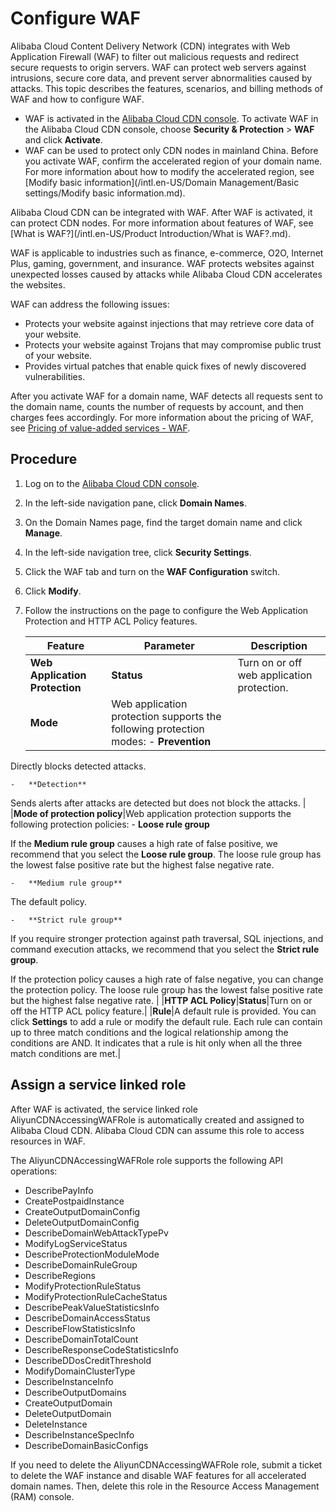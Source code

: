 # Configure WAF

Alibaba Cloud Content Delivery Network \(CDN\) integrates with Web Application Firewall \(WAF\) to filter out malicious requests and redirect secure requests to origin servers. WAF can protect web servers against intrusions, secure core data, and prevent server abnormalities caused by attacks. This topic describes the features, scenarios, and billing methods of WAF and how to configure WAF.

-   WAF is activated in the [Alibaba Cloud CDN console](https://cdn.console.aliyun.com). To activate WAF in the Alibaba Cloud CDN console, choose **Security & Protection** \> **WAF** and click **Activate**.
-   WAF can be used to protect only CDN nodes in mainland China. Before you activate WAF, confirm the accelerated region of your domain name. For more information about how to modify the accelerated region, see [Modify basic information](/intl.en-US/Domain Management/Basic settings/Modify basic information.md).

Alibaba Cloud CDN can be integrated with WAF. After WAF is activated, it can protect CDN nodes. For more information about features of WAF, see [What is WAF?](/intl.en-US/Product Introduction/What is WAF?.md).

WAF is applicable to industries such as finance, e-commerce, O2O, Internet Plus, gaming, government, and insurance. WAF protects websites against unexpected losses caused by attacks while Alibaba Cloud CDN accelerates the websites.

WAF can address the following issues:

-   Protects your website against injections that may retrieve core data of your website.
-   Protects your website against Trojans that may compromise public trust of your website.
-   Provides virtual patches that enable quick fixes of newly discovered vulnerabilities.

After you activate WAF for a domain name, WAF detects all requests sent to the domain name, counts the number of requests by account, and then charges fees accordingly. For more information about the pricing of WAF, see [Pricing of value-added services - WAF](https://www.aliyun.com/price/product?spm=a2c4g.11186623.2.10.1b444ee22Dxy8y#/cdn/detail).

## Procedure

1.  Log on to the [Alibaba Cloud CDN console](https://cdn.console.aliyun.com).

2.  In the left-side navigation pane, click **Domain Names**.

3.  On the Domain Names page, find the target domain name and click **Manage**.

4.  In the left-side navigation tree, click **Security Settings**.

5.  Click the WAF tab and turn on the **WAF Configuration** switch.

6.  Click **Modify**.

7.  Follow the instructions on the page to configure the Web Application Protection and HTTP ACL Policy features.

    |Feature|Parameter|Description|
    |-------|---------|-----------|
    |**Web Application Protection**|**Status**|Turn on or off web application protection.|
    |**Mode**|Web application protection supports the following protection modes:     -   **Prevention**

Directly blocks detected attacks.

    -   **Detection**

Sends alerts after attacks are detected but does not block the attacks. |
    |**Mode of protection policy**|Web application protection supports the following protection policies:     -   **Loose rule group**

If the **Medium rule group** causes a high rate of false positive, we recommend that you select the **Loose rule group**. The loose rule group has the lowest false positive rate but the highest false negative rate.

    -   **Medium rule group**

The default policy.

    -   **Strict rule group**

If you require stronger protection against path traversal, SQL injections, and command execution attacks, we recommend that you select the **Strict rule group**.

If the protection policy causes a high rate of false negative, you can change the protection policy. The loose rule group has the lowest false positive rate but the highest false negative rate. |
    |**HTTP ACL Policy**|**Status**|Turn on or off the HTTP ACL policy feature.|
    |**Rule**|A default rule is provided. You can click **Settings** to add a rule or modify the default rule. Each rule can contain up to three match conditions and the logical relationship among the conditions are AND. It indicates that a rule is hit only when all the three match conditions are met.|


## Assign a service linked role

After WAF is activated, the service linked role AliyunCDNAccessingWAFRole is automatically created and assigned to Alibaba Cloud CDN. Alibaba Cloud CDN can assume this role to access resources in WAF.

The AliyunCDNAccessingWAFRole role supports the following API operations:

-   DescribePayInfo
-   CreatePostpaidInstance
-   CreateOutputDomainConfig
-   DeleteOutputDomainConfig
-   DescribeDomainWebAttackTypePv
-   ModifyLogServiceStatus
-   DescribeProtectionModuleMode
-   DescribeDomainRuleGroup
-   DescribeRegions
-   ModifyProtectionRuleStatus
-   ModifyProtectionRuleCacheStatus
-   DescribePeakValueStatisticsInfo
-   DescribeDomainAccessStatus
-   DescribeFlowStatisticsInfo
-   DescribeDomainTotalCount
-   DescribeResponseCodeStatisticsInfo
-   DescribeDDosCreditThreshold
-   ModifyDomainClusterType
-   DescribeInstanceInfo
-   DescribeOutputDomains
-   CreateOutputDomain
-   DeleteOutputDomain
-   DeleteInstance
-   DescribeInstanceSpecInfo
-   DescribeDomainBasicConfigs

If you need to delete the AliyunCDNAccessingWAFRole role, submit a ticket to delete the WAF instance and disable WAF features for all accelerated domain names. Then, delete this role in the Resource Access Management \(RAM\) console.

